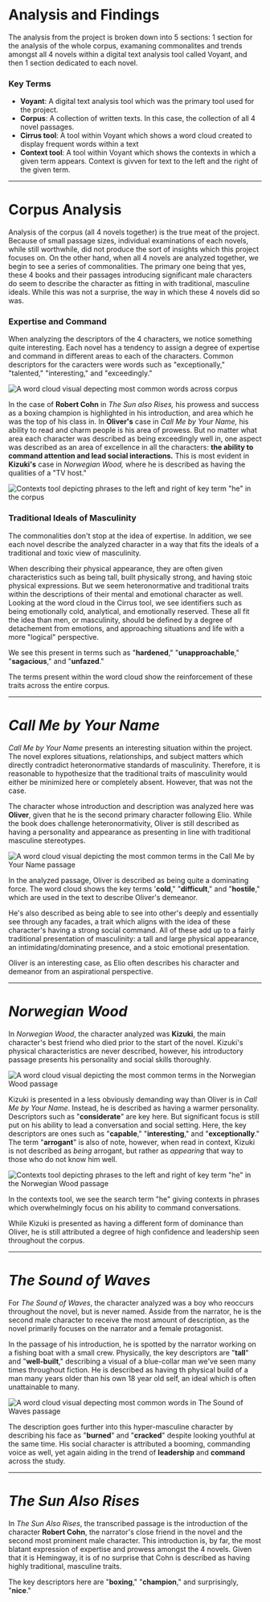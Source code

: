 # Analysis and Findings

The analysis from the project is broken down into 5 sections: 1 section for the analysis of the whole corpus, examaning commonalites and trends amongst all 4 novels within a digital text analysis tool called Voyant, and then 1 section dedicated to each novel. 

### Key Terms

- **Voyant**: A digital text analysis tool which was the primary tool used for the project.
- **Corpus**: A collection of written texts. In this case, the collection of all 4 novel passages.
- **Cirrus tool**: A tool within Voyant which shows a word cloud created to display frequent words within a text
- **Context tool**: A tool within Voyant which shows the contexts in which a given term appears. Context is givven for text to the left and the right of the given term.

---

# Corpus Analysis

Analysis of the corpus (all 4 novels together) is the true meat of the project. Because of small passage sizes, individual examinations of each novels, while still worthwhile, did not produce the sort of insights which this project focuses on. On the other hand, when all 4 novels are analyzed together, we begin to see a series of commonalities. The primary one being that yes, these 4 books and their passages introducing significant male characters do seem to describe the character as fitting in with traditional, masculine ideals. While this was not a surprise, the way in which these 4 novels did so was.

### Expertise and Command

When analyzing the descriptors of the 4 characters, we notice something quite interesting. Each novel has a tendency to assign a degree of expertise and command in different areas to each of the characters. Common descriptors for the caracters were words such as "exceptionally," "talented," "interesting," and "exceedingly." 

![A word cloud visual depecting most common words across corpus](images/VoyantFindings_Corpus_Cirrus.png)

In the case of **Robert Cohn** in *The Sun also Rises,* his prowess and success as a boxing champion is highlighted in his introduction, and area which he was the top of his class in. In **Oliver's** case in *Call Me by Your Name,* his ability to read and charm people is his area of prowess. 
But no matter what area each character was described as being exceedingly well in, one aspect was described as an area of excellence in all the characters: **the ability to command attention and lead social interactions.** This is most evident in **Kizuki's** case in *Norwegian Wood,* where he is described as having the qualities of a "TV host."

![Contexts tool depicting phrases to the left and right of key term "he" in the corpus](images/VoyantFindings_Corpus_Contexts.png)

### Traditional Ideals of Masculinity

The commonalities don't stop at the idea of expertise. In addition, we see each novel describe the analyzed character in a way that fits the ideals of a traditional and toxic view of masculinity. 

When describing their physical appearance, they are often given characteristics such as being tall, built physically strong, and having stoic physical expressions. But we seem heteronormative and traditional traits within the descriptions of their mental and emotional character as well. Looking at the word cloud in the Cirrus tool, we see identifiers such as being emotionally cold, analytical, and emotionally reserved. These all fit the idea than men, or masculinity, should be defined by a degree of detachement from emotions, and approaching situations and life with a more "logical" perspective. 

We see this present in terms such as "**hardened**," "**unapproachable**," "**sagacious**," and "**unfazed**."

The terms present within the word cloud show the reinforcement of these traits across the entire corpus.

---

# *Call Me by Your Name*

*Call Me by Your Name* presents an interesting situation within the project. 
The novel explores situations, relationships, and subject matters which directly contradict heteronormative standards of masculinity. Therefore, it is reasonable to hypothesize that the traditional traits of masculinity would either be minimized here or completely absent. However, that was not the case.

The character whose introduction and description was analyzed here was **Oliver**, given that he is the second primary character following Elio. While the book does challenge heteronormativity, Oliver is still described as having a personality and appearance as presenting in line with traditional masculine stereotypes.

![A word cloud visual depicting the most common terms in the Call Me by Your Name passage](images/VoyantFindings_CallMeByYourName_Cirrus.jpg)

In the analyzed passage, Oliver is described as being quite a dominating force. The word cloud shows the key terms '**cold**," "**difficult**," and "**hostile**," which are used in the text to describe Oliver's demeanor. 

He's also described as being able to see into other's deeply and essentially see through any facades, a trait which aligns with the idea of these character's having a strong social command. All of these add up to a fairly traditional presentation of masculinity: a tall and large physical appearance, an intimidating/dominating presence, and a stoic emotional presentation.

Oliver is an interesting case, as Elio often describes his character and demeanor from an aspirational perspective.

---

# *Norwegian Wood*

In *Norwegian Wood*, the character analyzed was **Kizuki**, the main character's best friend who died prior to the start of the novel.
Kizuki's physical characteristics are never described, however, his introductory passage presents his personality and social skills thoroughly.

![A word cloud visual depicting the most common terms in the Norwegian Wood passage](images/VoyantFindings_NorwegianWood_Cirrus.png)

Kizuki is presented in a less obviously demanding way than Oliver is in *Call Me by Your Name*. Instead, he is described as having a warmer personality. Descriptors such as "**considerate**" are key here. But significant focus is still put on his ability to lead a conversation and social setting. Here, the key descriptors are ones such as "**capable**," "**interesting**," and "**exceptionally**." The term "**arrogant**" is also of note, however, when read in context, Kizuki is not described as *being* arrogant, but rather as *appearing* that way to those who do not know him well.

![Contexts tool depicting phrases to the left and right of key term "he" in the Norwegian Wood passage](images/VoyantFindings_NorwegianWood_Contexts.png)

In the contexts tool, we see the search term "he" giving contexts in phrases which overwhelmingly focus on his ability to command conversations.

While Kizuki is presented as having a different form of dominance than Oliver, he is still attributed a degree of high confidence and leadership seen throughout the corpus.

---

# *The Sound of Waves*

For *The Sound of Waves*, the character analyzed was a boy who reoccurs throughout the novel, but is never named. Asside from the narrator, he is the second male character to receive the most amount of description, as the novel primarily focuses on the narrator and a female protagonist.

In the passage of his introduction, he is spotted by the narrator working on a fishing boat with a small crew. Physically, the key descriptors are "**tall**" and "**well-built**," describing a visual of a blue-collar man we've seen many times throughout fiction. He is described as having th physical build of a man many years older than his own 18 year old self, an ideal which is often unattainable to many.

![A word cloud visual depecting most common words in The Sound of Waves passage](images/VoyantFindings_SoundOfWaves_Cirrus.png)

The description goes further into this hyper-masculine character by describing his face as "**burned**" and "**cracked**" despite looking youthful at the same time. His social character is attributed a booming, commanding voice as well, yet again aiding in the trend of **leadership** and **command** across the study.

---

# *The Sun Also Rises*

In *The Sun Also Rises*, the transcribed passage is the introduction of the character **Robert Cohn**, the narrator's close friend in the novel and the second most prominent male character. This introduction is, by far, the most blatant expression of expertise and prowess amongst the 4 novels. Given that it is Hemingway, it is of no surprise that Cohn is described as having highly traditional, masculine traits. 

The key descriptors here are "**boxing**," "**champion**," and surprisingly, "**nice**."


